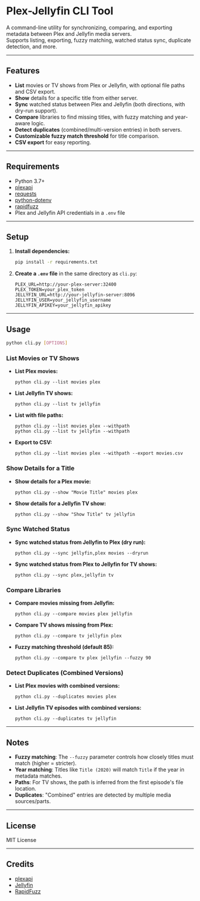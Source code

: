 # Plex-Jellyfin CLI Tool

A command-line utility for synchronizing, comparing, and exporting metadata between Plex and Jellyfin media servers.  
Supports listing, exporting, fuzzy matching, watched status sync, duplicate detection, and more.

---

## Features

- **List** movies or TV shows from Plex or Jellyfin, with optional file paths and CSV export.
- **Show** details for a specific title from either server.
- **Sync** watched status between Plex and Jellyfin (both directions, with dry-run support).
- **Compare** libraries to find missing titles, with fuzzy matching and year-aware logic.
- **Detect duplicates** (combined/multi-version entries) in both servers.
- **Customizable fuzzy match threshold** for title comparison.
- **CSV export** for easy reporting.

---

## Requirements

- Python 3.7+
- [plexapi](https://github.com/pkkid/python-plexapi)
- [requests](https://pypi.org/project/requests/)
- [python-dotenv](https://pypi.org/project/python-dotenv/)
- [rapidfuzz](https://github.com/maxbachmann/RapidFuzz)
- Plex and Jellyfin API credentials in a `.env` file

---

## Setup

1. **Install dependencies:**
    ```sh
    pip install -r requirements.txt
    ```

2. **Create a `.env` file** in the same directory as `cli.py`:
    ```
    PLEX_URL=http://your-plex-server:32400
    PLEX_TOKEN=your_plex_token
    JELLYFIN_URL=http://your-jellyfin-server:8096
    JELLYFIN_USER=your_jellyfin_username
    JELLYFIN_APIKEY=your_jellyfin_apikey
    ```

---

## Usage

```sh
python cli.py [OPTIONS]
```

### List Movies or TV Shows

- **List Plex movies:**
  ```
  python cli.py --list movies plex
  ```
- **List Jellyfin TV shows:**
  ```
  python cli.py --list tv jellyfin
  ```
- **List with file paths:**
  ```
  python cli.py --list movies plex --withpath
  python cli.py --list tv jellyfin --withpath
  ```
- **Export to CSV:**
  ```
  python cli.py --list movies plex --withpath --export movies.csv
  ```

### Show Details for a Title

- **Show details for a Plex movie:**
  ```
  python cli.py --show "Movie Title" movies plex
  ```
- **Show details for a Jellyfin TV show:**
  ```
  python cli.py --show "Show Title" tv jellyfin
  ```

### Sync Watched Status

- **Sync watched status from Jellyfin to Plex (dry run):**
  ```
  python cli.py --sync jellyfin,plex movies --dryrun
  ```
- **Sync watched status from Plex to Jellyfin for TV shows:**
  ```
  python cli.py --sync plex,jellyfin tv
  ```

### Compare Libraries

- **Compare movies missing from Jellyfin:**
  ```
  python cli.py --compare movies plex jellyfin
  ```
- **Compare TV shows missing from Plex:**
  ```
  python cli.py --compare tv jellyfin plex
  ```
- **Fuzzy matching threshold (default 85):**
  ```
  python cli.py --compare tv plex jellyfin --fuzzy 90
  ```

### Detect Duplicates (Combined Versions)

- **List Plex movies with combined versions:**
  ```
  python cli.py --duplicates movies plex
  ```
- **List Jellyfin TV episodes with combined versions:**
  ```
  python cli.py --duplicates tv jellyfin
  ```

---

## Notes

- **Fuzzy matching**: The `--fuzzy` parameter controls how closely titles must match (higher = stricter).
- **Year matching**: Titles like `Title (2020)` will match `Title` if the year in metadata matches.
- **Paths**: For TV shows, the path is inferred from the first episode's file location.
- **Duplicates**: "Combined" entries are detected by multiple media sources/parts.

---

## License

MIT License

---

## Credits

- [plexapi](https://github.com/pkkid/python-plexapi)
- [Jellyfin](https://jellyfin.org/)
- [RapidFuzz](https://github.com/maxbachmann/RapidFuzz)
